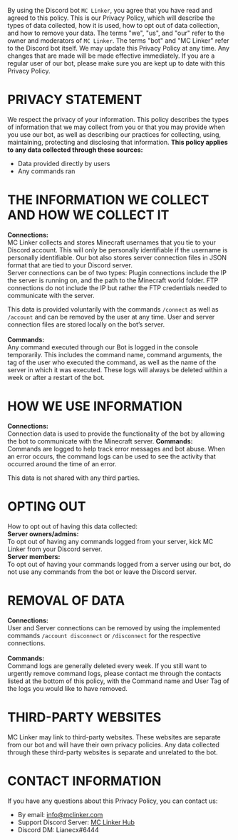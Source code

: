 By using the Discord bot `MC Linker`, you agree that you have read and agreed to this policy.
This is our Privacy Policy, which will describe the types of data collected, how it is used, how to opt out of data
collection, and how to remove your data.
The terms "we", "us", and "our" refer to the owner and moderators of `MC Linker`. The terms "bot" and "MC Linker" refer
to the Discord bot itself.
We may update this Privacy Policy at any time. Any changes that are made will be made effective immediately. If you are
a regular user of our bot, please make sure you are kept up to date with this Privacy Policy.


# PRIVACY STATEMENT
We respect the privacy of your information. This policy describes the types of information that we may collect from you or that you may provide when you use our bot, as well as describing our practices for collecting, using, maintaining, protecting and disclosing that information.
**This policy applies to any data collected through these sources:**
- Data provided directly by users
- Any commands ran

# THE INFORMATION WE COLLECT AND HOW WE COLLECT IT

**Connections:**<br>
MC Linker collects and stores Minecraft usernames that you tie to your Discord account. This will only be
personally identifiable if the username is personally identifiable.
Our bot also stores server connection files in JSON format that are tied to your Discord server.
<br>Server connections can be of two types:
Plugin connections include the IP the server is running on, and the path to the Minecraft world
folder.
FTP connections do not include the IP but rather the FTP credentials needed to communicate with the server.

This data is provided voluntarily with the commands `/connect` as well as `/account` and can be removed by the user at
any time. User and server connection files are stored locally on the bot’s server.
<br><br>**Commands:**<br>
Any command executed through our Bot is logged in the console temporarily. This includes the command name, command
arguments, the tag of the user who executed the command, as well as the name of the server in which it was executed.
These logs will always be deleted within a week or after a restart of the bot.

# HOW WE USE INFORMATION

**Connections:**<br>
Connection data is used to provide the functionality of the bot by allowing the bot to communicate with the
Minecraft server.
**Commands:**<br>
Commands are logged to help track error messages and bot abuse. When an error occurs, the command logs can be used to
see the activity that occurred around the time of an error.

This data is not shared with any third parties.

# OPTING OUT

How to opt out of having this data collected:
<br>**Server owners/admins:**<br>
To opt out of having any commands logged from your server, kick MC Linker from your Discord server.
<br>**Server members:**<br>
To opt out of having your commands logged from a server using our bot, do not use any commands from the bot or leave the
Discord server.

# REMOVAL OF DATA

**Connections:**<br>
User and Server connections can be removed by using the implemented commands `/account disconnect` or `/disconnect` for
the respective connections.
<br><br>**Commands:**<br>
Command logs are generally deleted every week. If you still want to urgently remove command logs, please contact me
through the contacts listed at the bottom of this policy, with the Command name and User Tag of the logs you would like
to have removed.

# THIRD-PARTY WEBSITES

MC Linker may link to third-party websites. These websites are separate from our bot and will have their own
privacy policies. Any data collected through these third-party websites is separate and unrelated to the bot.

# CONTACT INFORMATION

If you have any questions about this Privacy Policy, you can contact us:

- By email: [info@mclinker.com](mailto:info@mclinker.com)
- Support Discord Server: [MC Linker Hub](https://discord.gg/rX36kZUGNK)
- Discord DM: Lianecx#6444
